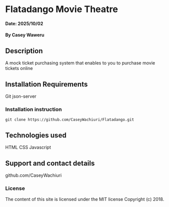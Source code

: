 # Flatadango Movie Theatre

#### Date: 2025/10/02

#### By Casey Waweru

## Description
A mock ticket purchasing system that enables to you to purchase movie tickets online

## Installation Requirements
Git
json-server

### Installation instruction
```
git clone https://github.com/CaseyWachiuri/Flatadango.git

```
## Technologies used
HTML
CSS
Javascript

## Support and contact details
github.com/CaseyWachiuri

### License
The content of this site is licensed under the MIT license
Copyright (c) 2018.
